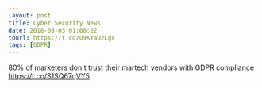 ```yaml
---
layout: post
title: Cyber Security News
date: 2018-08-03 01:00:22
tourl: https://t.co/U9KYaU2Lgx
tags: [GDPR]
---
```

80% of marketers don't trust their martech vendors with GDPR compliance https://t.co/S1SQ67qVY5